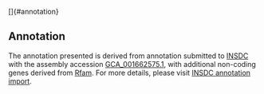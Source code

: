 []{#annotation}

Annotation
----------

The annotation presented is derived from annotation submitted to
[INSDC](http://www.insdc.org) with the assembly accession
[GCA\_001662575.1](http://www.ebi.ac.uk/ena/data/view/GCA_001662575.1),
with additional non-coding genes derived from
[Rfam](http://rfam.xfam.org/). For more details, please visit [INSDC
annotation
import](http://ensemblgenomes.org/info/data/insdc_annotation).
